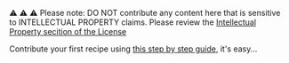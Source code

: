 :warning: :warning: :warning: Please note: DO NOT contribute any content here that is sensitive to INTELLECTUAL PROPERTY claims. Please review the [Intellectual Property secition of the License](License.txt)

Contribute your first recipe using [this step by step guide](https://github.com/SAP-samples/cloud-integration-flow/wiki/Contributing-your-first-recipe), it's easy...


